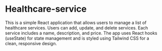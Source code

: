 # Healthcare-service
This is a simple React application that allows users to manage a list of healthcare services. Users can add, update, and delete services. Each service includes a name, description, and price. The app uses React hooks (useState) for state management and is styled using Tailwind CSS for a clean, responsive design.
